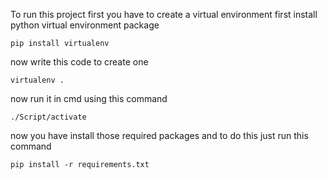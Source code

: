 To run this project first you have to create a virtual environment
first install python virtual environment package
```
pip install virtualenv
```
now write this code to create one
```
virtualenv .
```
now run it in cmd using this command
```
./Script/activate
```
now you have install those required packages and to do this just run this command
```
pip install -r requirements.txt
```